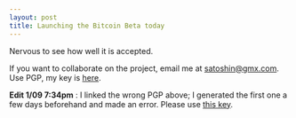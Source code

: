 ```yaml
---
layout: post
title: Launching the Bitcoin Beta today
---
```


Nervous to see how well it is accepted.

If you want to collaborate on the project, email me at satoshin@gmx.com. Use PGP, my key is 
[here](https://pgp.mit.edu/pks/lookup?search=0x67888ed63b3b3d6e&op=vindex&fingerprint=on).


**Edit 1/09 7:34pm**
: I linked the wrong PGP above; I generated the first one a few days beforehand and made an error. Please use 
[this key](https://pgp.mit.edu/pks/lookup?op=get&search=0x18C09E865EC948A1).